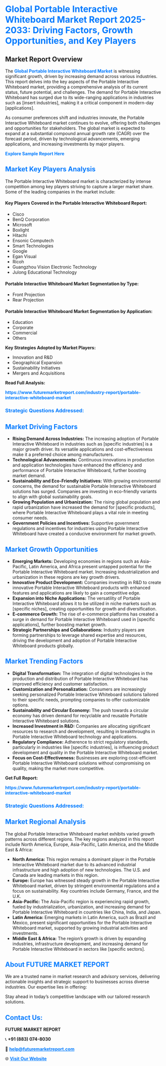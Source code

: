 <h1 style="color: #007BFF;">Global Portable Interactive Whiteboard Market Report 2025-2033: Driving Factors, Growth Opportunities, and Key Players</h1>

<section id="overview">
<h2>Market Report Overview</h2>
<p>The <a href="https://www.futuremarketreport.com/industry-report/portable-interactive-whiteboard-market" style="color: #007BFF; text-decoration: none;"><strong>Global Portable Interactive Whiteboard Market</strong></a> is witnessing significant growth, driven by increasing demand across various industries. This report delves into the key aspects of the Portable Interactive Whiteboard market, providing a comprehensive analysis of its current status, future potential, and challenges. The demand for Portable Interactive Whiteboard has surged due to its wide-ranging applications in industries such as [insert industries], making it a critical component in modern-day [applications].</p>
<p>As consumer preferences shift and industries innovate, the Portable Interactive Whiteboard market continues to evolve, offering both challenges and opportunities for stakeholders. The global market is expected to expand at a substantial compound annual growth rate (CAGR) over the forecast period, driven by technological advancements, emerging applications, and increasing investments by major players.</p>
</section>

<section id="overview">
<p><a href="https://www.futuremarketreport.com/request-sample/reportId=115499" style="color: #007BFF; text-decoration: none;"><strong>Explore Sample Report Here</strong></a></p>
</section>

<section id="key-players">
<h2 style="color: #007BFF;">Market Key Players Analysis</h2>
<p>The Portable Interactive Whiteboard market is characterized by intense competition among key players striving to capture a larger market share. Some of the leading companies in the market include:</p>
<h4>Key Players Covered in the Portable Interactive Whiteboard Report:</h4>
<ul><li>Cisco</li><li>BenQ Corporation</li><li>Microsoft</li><li>Boxlight</li><li>Hitachi</li><li>Ensonic Computech</li><li>Smart Technologies</li><li>Google</li><li>Egan Visual</li><li>Ricoh</li><li>Guangzhou Vision Electronic Technology</li><li>Julong Educational Technology</li></ul>
<h4>Portable Interactive Whiteboard Market Segmentation by Type:</h4>
<ul><li>Front Projection</li><li>Rear Projection</li></ul>

<h4>Portable Interactive Whiteboard Market Segmentation by Application:</h4>
<ul><li>Education</li><li>Corporate</li><li>Commercial</li><li>Others</li></ul>
<p><strong>Key Strategies Adopted by Market Players:</strong></p>
<ul>
<li>Innovation and R&D</li>
<li>Geographical Expansion</li>
<li>Sustainability Initiatives</li>
<li>Mergers and Acquisitions</li>
</ul>
</section>

<section>
<p><strong>Read Full Analysis: </strong></p><a href="https://www.futuremarketreport.com/industry-report/portable-interactive-whiteboard-market" style="color: #007BFF; text-decoration: none;"><strong>https://www.futuremarketreport.com/industry-report/portable-interactive-whiteboard-market</strong></a>
<h3 style="color: #007BFF;">Strategic Questions Addressed:</h3>
</section>

<section id="driving-factors">
<h2 style="color: #007BFF;">Market Driving Factors</h2>
<ul>
<li><strong>Rising Demand Across Industries:</strong> The increasing adoption of Portable Interactive Whiteboard in industries such as [specific industries] is a major growth driver. Its versatile applications and cost-effectiveness make it a preferred choice among manufacturers.</li>
<li><strong>Technological Advancements:</strong> Continuous innovations in production and application technologies have enhanced the efficiency and performance of Portable Interactive Whiteboard, further boosting market demand.</li>
<li><strong>Sustainability and Eco-Friendly Initiatives:</strong> With growing environmental concerns, the demand for sustainable Portable Interactive Whiteboard solutions has surged. Companies are investing in eco-friendly variants to align with global sustainability goals.</li>
<li><strong>Growing Population and Urbanization:</strong> The rising global population and rapid urbanization have increased the demand for [specific products], where Portable Interactive Whiteboard plays a vital role in meeting consumer needs.</li>
<li><strong>Government Policies and Incentives:</strong> Supportive government regulations and incentives for industries using Portable Interactive Whiteboard have created a conducive environment for market growth.</li>
</ul>
</section>

<section id="growth-opportunities">
<h2 style="color: #007BFF;">Market Growth Opportunities</h2>
<ul>
<li><strong>Emerging Markets:</strong> Developing economies in regions such as Asia-Pacific, Latin America, and Africa present untapped potential for the Portable Interactive Whiteboard market. Increasing industrialization and urbanization in these regions are key growth drivers.</li>
<li><strong>Innovative Product Development:</strong> Companies investing in R&D to create innovative Portable Interactive Whiteboard products with enhanced features and applications are likely to gain a competitive edge.</li>
<li><strong>Expansion into Niche Applications:</strong> The versatility of Portable Interactive Whiteboard allows it to be utilized in niche markets such as [specific niches], creating opportunities for growth and diversification.</li>
<li><strong>E-commerce Growth:</strong> The rise of e-commerce platforms has created a surge in demand for Portable Interactive Whiteboard used in [specific applications], further boosting market growth.</li>
<li><strong>Strategic Partnerships and Collaborations:</strong> Industry players are forming partnerships to leverage shared expertise and resources, driving the development and adoption of Portable Interactive Whiteboard products globally.</li>
</ul>
</section>

<section id="trending-factors">
<h2 style="color: #007BFF;">Market Trending Factors</h2>
<ul>
<li><strong>Digital Transformation:</strong> The integration of digital technologies in the production and distribution of Portable Interactive Whiteboard has improved efficiency and customer satisfaction.</li>
<li><strong>Customization and Personalization:</strong> Consumers are increasingly seeking personalized Portable Interactive Whiteboard solutions tailored to their specific needs, prompting companies to offer customizable options.</li>
<li><strong>Sustainability and Circular Economy:</strong> The push towards a circular economy has driven demand for recyclable and reusable Portable Interactive Whiteboard solutions.</li>
<li><strong>Increased Investment in R&D:</strong> Companies are allocating significant resources to research and development, resulting in breakthroughs in Portable Interactive Whiteboard technology and applications.</li>
<li><strong>Regulatory Compliance:</strong> Adherence to strict regulatory standards, particularly in industries like [specific industries], is influencing product development and quality in the Portable Interactive Whiteboard market.</li>
<li><strong>Focus on Cost-Effectiveness:</strong> Businesses are exploring cost-efficient Portable Interactive Whiteboard solutions without compromising on quality, making the market more competitive.</li>
</ul>
</section>

<section>
<p><strong>Get Full Report: </strong></p><a href="https://www.futuremarketreport.com/industry-report/portable-interactive-whiteboard-market" style="color: #007BFF; text-decoration: none;"><strong>https://www.futuremarketreport.com/industry-report/portable-interactive-whiteboard-market</strong></a>
<h3 style="color: #007BFF;">Strategic Questions Addressed:</h3>
</section>


<section id="regional-analysis">
<h2 style="color: #007BFF;">Market Regional Analysis</h2>
<p>The global Portable Interactive Whiteboard market exhibits varied growth patterns across different regions. The key regions analyzed in this report include North America, Europe, Asia-Pacific, Latin America, and the Middle East & Africa:</p>
<ul>
<li><strong>North America:</strong> This region remains a dominant player in the Portable Interactive Whiteboard market due to its advanced industrial infrastructure and high adoption of new technologies. The U.S. and Canada are leading markets in this region.</li>
<li><strong>Europe:</strong> Europe has witnessed steady growth in the Portable Interactive Whiteboard market, driven by stringent environmental regulations and a focus on sustainability. Key countries include Germany, France, and the U.K.</li>
<li><strong>Asia-Pacific:</strong> The Asia-Pacific region is experiencing rapid growth, fueled by industrialization, urbanization, and increasing demand for Portable Interactive Whiteboard in countries like China, India, and Japan.</li>
<li><strong>Latin America:</strong> Emerging markets in Latin America, such as Brazil and Mexico, present significant opportunities for the Portable Interactive Whiteboard market, supported by growing industrial activities and investments.</li>
<li><strong>Middle East & Africa:</strong> The region’s growth is driven by expanding industries, infrastructure development, and increasing demand for Portable Interactive Whiteboard in sectors like [specific sectors].</li>
</ul>
</section>

<footer>
<h2 style="color: #007BFF;">About FUTURE MARKET REPORT</h2>
<p>We are a trusted name in market research and advisory services, delivering actionable insights and strategic support to businesses across diverse industries. Our expertise lies in offering:</p>

<p>Stay ahead in today’s competitive landscape with our tailored research solutions.</p>

<h2 style="color: #007BFF;">Contact Us:</h2>
<p><strong>FUTURE MARKET REPORT</strong></p>
<p>📞 <strong>+91 (883) 074-8030</strong></p>
<p>📧 <strong><a href="mailto:help@futuremarketreport.com" style="color: #007BFF;">help@futuremarketreport.com</a></strong></p>
<p>🌐 <strong><a href="https://www.futuremarketreport.com/" style="color: #007BFF;">Visit Our Website</a></strong></p>
</footer>